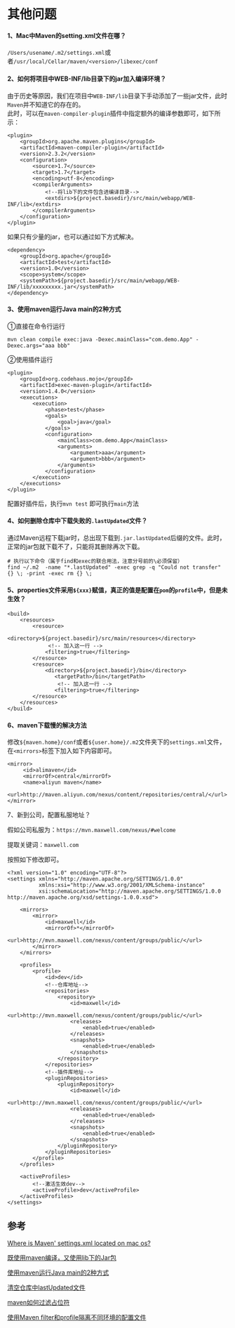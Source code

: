 # 其他问题

#### 1、Mac中Maven的setting.xml文件在哪？

`/Users/usename/.m2/settings.xml`或者`/usr/local/Cellar/maven/<version>/libexec/conf`

#### 2、如何将项目中WEB-INF/lib目录下的jar加入编译环境？

由于历史等原因，我们在项目中`WEB-INF/lib`目录下手动添加了一些jar文件，此时`Maven`并不知道它的存在的。  
此时，可以在`maven-compiler-plugin`插件中指定额外的编译参数即可，如下所示：

```text
<plugin>
    <groupId>org.apache.maven.plugins</groupId>
    <artifactId>maven-compiler-plugin</artifactId>
    <version>2.3.2</version>
    <configuration>
        <source>1.7</source>
        <target>1.7</target>
        <encoding>utf-8</encoding>
        <compilerArguments>
            <!--将lib下的文件包含进编译目录-->
            <extdirs>${project.basedir}/src/main/webapp/WEB-INF/lib</extdirs>
        </compilerArguments>
    </configuration>
</plugin>
```

如果只有少量的jar，也可以通过如下方式解决。

```text
<dependency> 
    <groupId>org.apache</groupId> 
    <artifactId>test</artifactId> 
    <version>1.0</version> 
    <scope>system</scope> 
    <systemPath>${project.basedir}/src/main/webapp/WEB-INF/lib/xxxxxxxxx.jar</systemPath> 
</dependency> 
```

#### 3、使用maven运行Java main的2种方式

①直接在命令行运行

```text
mvn clean compile exec:java -Dexec.mainClass="com.demo.App" -Dexec.args="aaa bbb"  
```

②使用插件运行

```text
<plugin>
	<groupId>org.codehaus.mojo</groupId>
	<artifactId>exec-maven-plugin</artifactId>
	<version>1.4.0</version>
	<executions>
		<execution>
			<phase>test</phase>
			<goals>
				<goal>java</goal>
			</goals>
			<configuration>
				<mainClass>com.demo.App</mainClass>
				<arguments>
					<argument>aaa</argument>
					<argument>bbb</argument>
				</arguments>
			</configuration>
		</execution>
	</executions>
</plugin>
```

配置好插件后，执行`mvn test` 即可执行`main`方法

#### 4、如何删除仓库中下载失败的`.lastUpdated`文件？

通过Maven远程下载jar时，总出现下载到`.jar.lastUpdated`后缀的文件。此时，正常的jar包就下载不了，只能将其删除再次下载。

```text
# 执行以下命令（属于find和exec的联合用法，注意分号前的\必须保留）
find ~/.m2  -name "*.lastUpdated" -exec grep -q "Could not transfer" {} \; -print -exec rm {} \;
```

#### 5、properties文件采用`${xxx}`赋值，真正的值是配置在`pom`的`profile`中，但是未生效？

```text
<build>        
    <resources>            
        <resource>   
              <directory>${project.basedir}/src/main/resources</directory>      
             <!-- 加入这一行 -->
            <filtering>true</filtering>   
        </resource>        
        <resource>        
            <directory>${project.basedir}/bin</directory> 
               <targetPath>/bin</targetPath>   
                <!-- 加入这一行 -->             
               <filtering>true</filtering>            
        </resource>        
    </resources>    
</build>
```

#### 6、maven下载慢的解决方法

修改`${maven.home}/conf`或者`${user.home}/.m2`文件夹下的`settings.xml`文件，在`<mirrors>`标签下加入如下内容即可。

```text
<mirror>
     <id>alimaven</id>
     <mirrorOf>central</mirrorOf>
     <name>aliyun maven</name>
     <url>http://maven.aliyun.com/nexus/content/repositories/central/</url>
</mirror>
```

7、新到公司，配置私服地址？

假如公司私服为：`https://mvn.maxwell.com/nexus/#welcome`

提取关键词：`maxwell.com`

按照如下修改即可。

```text
<?xml version="1.0" encoding="UTF-8"?>
<settings xmlns="http://maven.apache.org/SETTINGS/1.0.0"
          xmlns:xsi="http://www.w3.org/2001/XMLSchema-instance"
          xsi:schemaLocation="http://maven.apache.org/SETTINGS/1.0.0 http://maven.apache.org/xsd/settings-1.0.0.xsd">

    <mirrors>
        <mirror>
            <id>maxwell</id>
            <mirrorOf>*</mirrorOf>
            <url>http://mvn.maxwell.com/nexus/content/groups/public/</url>
        </mirror>
    </mirrors>

    <profiles>
        <profile>
            <id>dev</id>
            <!--仓库地址-->
            <repositories>
                <repository>
                    <id>maxwell</id>
                    <url>http://mvn.maxwell.com/nexus/content/groups/public/</url>
                    <releases>
                        <enabled>true</enabled>
                    </releases>
                    <snapshots>
                        <enabled>true</enabled>
                    </snapshots>
                </repository>
            </repositories>
            <!--插件库地址-->
            <pluginRepositories>
                <pluginRepository>
                    <id>maxwell</id>
                    <url>http://mvn.maxwell.com/nexus/content/groups/public/</url>
                    <releases>
                        <enabled>true</enabled>
                    </releases>
                    <snapshots>
                        <enabled>true</enabled>
                    </snapshots>
                </pluginRepository>
            </pluginRepositories>
        </profile>
    </profiles>

    <activeProfiles>
        <!--激活生效dev-->
        <activeProfile>dev</activeProfile>
    </activeProfiles>
</settings>
```



## 参考

[Where is Maven' settings.xml located on mac os?](https://stackoverflow.com/questions/3792842/where-is-maven-settings-xml-located-on-mac-os)

[既使用maven编译，又使用lib下的Jar包](https://blog.csdn.net/catoop/article/details/48489365)

[使用maven运行Java main的2种方式](https://blog.csdn.net/mn960mn/article/details/49664701)

[清空仓库中lastUpdated文件](https://my.oschina.net/lhplj/blog/201832)

[maven如何过滤占位符](http://www.cnblogs.com/xiohao/p/5080327.html)

[使用Maven filter和profile隔离不同环境的配置文件](https://my.oschina.net/jackieyeah/blog/716503)  


  


